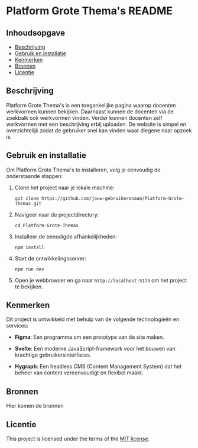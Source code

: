 # Platform Grote Thema's README

## Inhoudsopgave

  * [Beschrijving](#beschrijving)
  * [Gebruik en installatie](#gebruik-en-installatie)
  * [Kenmerken](#kenmerken)
  * [Bronnen](#bronnen)
  * [Licentie](#licentie)

## Beschrijving
Platform Grote Thema's is een toegankelijke pagina waarop docenten werkvormen kunnen bekijken. Daarnaast kunnen de docenten via de zoekbalk ook werkvormen vinden. Verder kunnen docenten zelf werkvormen met een beschrijving erbij uploaden. De website is simpel en overzichtelijk zodat de gebruiker snel kan vinden waar diegene naar opzoek is.

## Gebruik en installatie
Om Platform Grote Thema's te installeren, volg je eenvoudig de onderstaande stappen:

1. Clone het project naar je lokale machine:
   ```
   git clone https://github.com/jouw-gebruikersnaam/Platform-Grote-Themas.git
   ```

2. Navigeer naar de projectdirectory:
   ```
   cd Platform-Grote-Themas
   ```

3. Installeer de benodigde afhankelijkheden:
   ```
   npm install
   ```

4. Start de ontwikkelingsserver:
   ```
   npm run dev
   ```

5. Open je webbrowser en ga naar `http://localhost:5173` om het project te bekijken.

## Kenmerken
Dit project is ontwikkeld met behulp van de volgende technologieën en services:

- **Figma**: Een programma om een prototype van de site maken.

- **Svelte**: Een moderne JavaScript-framework voor het bouwen van krachtige gebruikersinterfaces.

- **Hygraph**: Een headless CMS (Content Management System) dat het beheer van content vereenvoudigt en flexibel maakt.


## Bronnen

Hier komen de bronnen

## Licentie

This project is licensed under the terms of the [MIT license](./LICENSE).
